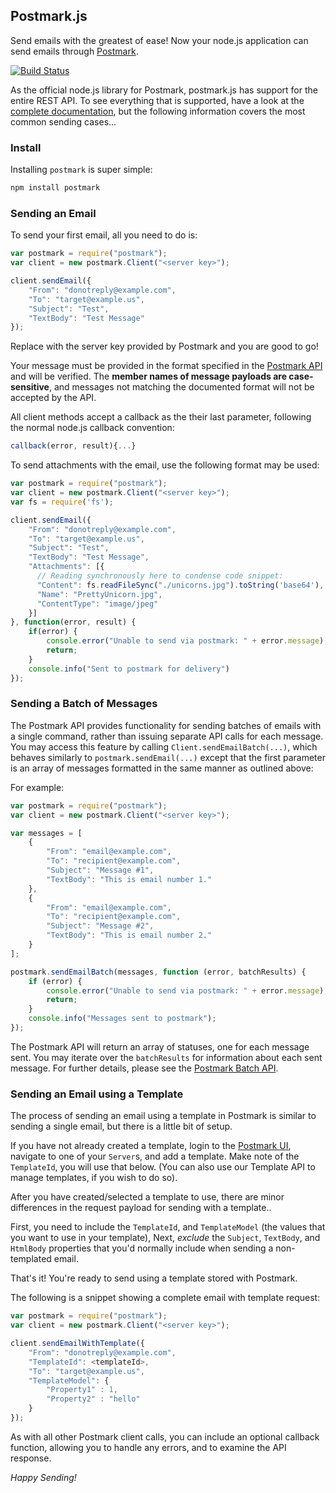 ## Postmark.js

Send emails with the greatest of ease! Now your node.js application can send emails through [Postmark](http://www.postmarkapp.com).

[![Build Status](https://travis-ci.org/wildbit/postmark.js.svg?branch=master)](https://travis-ci.org/wildbit/postmark.js)

As the official node.js library for Postmark, postmark.js has support for the entire REST API. To see everything that is supported, have a look at the [complete documentation](https://wildbit.github.io/postmark.js/), but the following information covers the most common sending cases...

### Install

Installing `postmark` is super simple:

```bash
npm install postmark
```

### Sending an Email

To send your first email, all you need to do is:

```javascript
var postmark = require("postmark");
var client = new postmark.Client("<server key>");

client.sendEmail({
    "From": "donotreply@example.com", 
    "To": "target@example.us", 
    "Subject": "Test", 
    "TextBody": "Test Message"
});
```

Replace <server key> with the server key provided by Postmark and you are good to go!

Your message must be provided in the format specified in the [Postmark API](http://developer.postmarkapp.com/developer-api-messages.html#outbound-message-details) and will be verified. The **member names of 
message payloads are case-sensitive**, and messages not matching the documented format will not
be accepted by the API.

All client methods accept a callback as the their last parameter, following the normal node.js callback 
convention: 

```javascript
callback(error, result){...} 
```

To send attachments with the email, use the following format may be used:

```javascript
var postmark = require("postmark");
var client = new postmark.Client("<server key>");
var fs = require('fs');

client.sendEmail({
    "From": "donotreply@example.com", 
    "To": "target@example.us", 
    "Subject": "Test", 
    "TextBody": "Test Message",
    "Attachments": [{
      // Reading synchronously here to condense code snippet:
      "Content": fs.readFileSync("./unicorns.jpg").toString('base64'),
      "Name": "PrettyUnicorn.jpg",
      "ContentType": "image/jpeg"
    }]
}, function(error, result) {
    if(error) {
        console.error("Unable to send via postmark: " + error.message);
        return;
    }
    console.info("Sent to postmark for delivery")
});
```

### Sending a Batch of Messages

The Postmark API provides functionality for sending batches of emails with a single command, rather than issuing separate API calls for each message. You may access this feature by calling `Client.sendEmailBatch(...)`, which behaves similarly to `postmark.sendEmail(...)` except that the first parameter is an array of messages formatted in the same manner as outlined above:

For example:

```javascript
var postmark = require("postmark");
var client = new postmark.Client("<server key>");

var messages = [
    {
        "From": "email@example.com",
        "To": "recipient@example.com",
        "Subject": "Message #1",
        "TextBody": "This is email number 1."
    },
    {
        "From": "email@example.com",
        "To": "recipient@example.com",
        "Subject": "Message #2",
        "TextBody": "This is email number 2."
    }
];

postmark.sendEmailBatch(messages, function (error, batchResults) {
    if (error) {
        console.error("Unable to send via postmark: " + error.message);
        return;
    }
    console.info("Messages sent to postmark");
});
```

The Postmark API will return an array of statuses, one for each message sent. You may iterate over the `batchResults` for information about each sent message. For further details, please see the [Postmark Batch API](http://developer.postmarkapp.com/developer-build.html#batching-messages).

### Sending an Email using a Template

The process of sending an email using a template in Postmark is similar to sending a single email, but there is a little bit of setup.

If you have not already created a template, login to the [Postmark UI](https://postmarkapp.com), navigate to one of your `Server`s, and add a template. Make note of the `TemplateId`, you will use that below. (You can also use our Template API to manage templates, if you wish to do so).

After you have created/selected a template to use, there are minor differences in the request payload for sending with a template..

First, you need to include the `TemplateId`, and `TemplateModel` (the values that you want to use in your template), 
Next, *exclude* the `Subject`, `TextBody`, and `HtmlBody` properties that you'd normally include when sending a non-templated email. 

That's it! You're ready to send using a template stored with Postmark.

The following is a snippet showing a complete email with template request:

```javascript
var postmark = require("postmark");
var client = new postmark.Client("<server key>");

client.sendEmailWithTemplate({
    "From": "donotreply@example.com", 
    "TemplateId": <templateId>,
    "To": "target@example.us", 
    "TemplateModel": {
        "Property1" : 1,
        "Property2" : "hello"
    }
});
```

As with all other Postmark client calls, you can include an optional callback function, allowing you to handle any errors, and to examine the API response.

*Happy Sending!*
